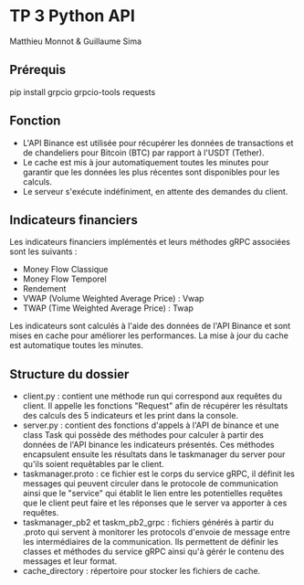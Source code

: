 # TP 3 Python API
Matthieu Monnot & Guillaume Sima


## Prérequis
pip install grpcio grpcio-tools requests

## Fonction 
- L'API Binance est utilisée pour récupérer les données de transactions et de chandeliers pour Bitcoin (BTC) par rapport à l'USDT (Tether).
- Le cache est mis à jour automatiquement toutes les minutes pour garantir que les données les plus récentes sont disponibles pour les calculs.
- Le serveur s'exécute indéfiniment, en attente des demandes du client.

## Indicateurs financiers
Les indicateurs financiers implémentés et leurs méthodes gRPC associées sont les suivants :
- Money Flow Classique 
- Money Flow Temporel
- Rendement 
- VWAP (Volume Weighted Average Price) : Vwap
- TWAP (Time Weighted Average Price) : Twap

Les indicateurs sont calculés à l'aide des données de l'API Binance et sont mises en cache pour améliorer les performances. La mise à jour du cache est automatique toutes les minutes.

## Structure du dossier

- client.py : contient une méthode run qui correspond aux requêtes du client. Il appelle les fonctions "Request" afin de récupérer les résultats des calculs des 5 indicateurs et les print dans la console.
- server.py : contient des fonctions d'appels à l'API de binance et une class Task qui possède des méthodes pour calculer à partir des données de l'API binance les indicateurs présentés. Ces méthodes encapsulent ensuite les résultats dans le taskmanager du server pour qu'ils soient requêtables par le client.
- taskmanager.proto : ce fichier est le corps du service gRPC, il définit les messages qui peuvent circuler dans le protocole de communication ainsi que le "service" qui établit le lien entre les potentielles requêtes que le client peut faire et les réponses que le server va apporter à ces requêtes. 
- taskmanager_pb2 et taskm_pb2_grpc : fichiers générés à partir du .proto qui servent à monitorer les protocols d'envoie de message entre les intermédiaires de la communication. Ils permettent de définir les classes et méthodes du service gRPC ainsi qu'à gérér le contenu des messages et leur format.
- cache_directory : répertoire pour stocker les fichiers de cache.
